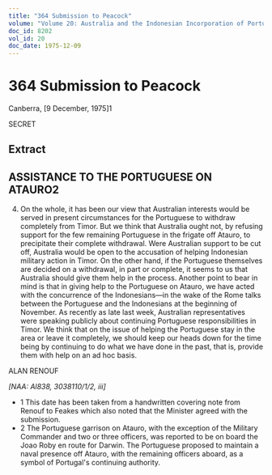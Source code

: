 ```yaml
---
title: "364 Submission to Peacock"
volume: "Volume 20: Australia and the Indonesian Incorporation of Portuguese Timor, 1974-1976"
doc_id: 8202
vol_id: 20
doc_date: 1975-12-09
---
```


# 364 Submission to Peacock

Canberra, [9 December, 1975]1

SECRET

## Extract

## ASSISTANCE TO THE PORTUGUESE ON ATAURO2

  4. On the whole, it has been our view that Australian interests would be served in present circumstances for the Portuguese to withdraw completely from Timor. But we think that Australia ought not, by refusing support for the few remaining Portuguese in the frigate off Atauro, to precipitate their complete withdrawal. Were Australian support to be cut off, Australia would be open to the accusation of helping Indonesian military action in Timor. On the other hand, if the Portuguese themselves are decided on a withdrawal, in part or complete, it seems to us that Australia should give them help in the process. Another point to bear in mind is that in giving help to the Portuguese on Atauro, we have acted with the concurrence of the Indonesians—in the wake of the Rome talks between the Portuguese and the Indonesians at the beginning of November. As recently as late last week, Australian representatives were speaking publicly about continuing Portuguese responsibilities in Timor. We think that on the issue of helping the Portuguese stay in the area or leave it completely, we should keep our heads down for the time being by continuing to do what we have done in the past, that is, provide them with help on an ad hoc basis.



ALAN RENOUF

_[NAA: Al838, 3038110/1/2, iii]_

  * 1 This date has been taken from a handwritten covering note from Renouf to Feakes which also noted that the Minister agreed with the submission.
  * 2 The Portuguese garrison on Atauro, with the exception of the Military Commander and two or three officers, was reported to be on board the Joao Roby en route for Darwin. The Portuguese proposed to maintain a naval presence off Atauro, with the remaining officers aboard, as a symbol of Portugal's continuing authority.


